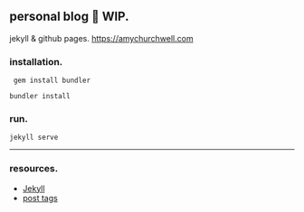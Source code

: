 personal blog :construction: WIP.
---
jekyll & github pages.
https://amychurchwell.com

### installation.

```
 gem install bundler
 ```

 ```
 bundler install
 ```

 ### run.

 ```
 jekyll serve
 ```

 ---
 ### resources.
 - [Jekyll](https://jekyllrb.com/)
 - [post tags](http://longqian.me/2017/02/09/github-jekyll-tag/)